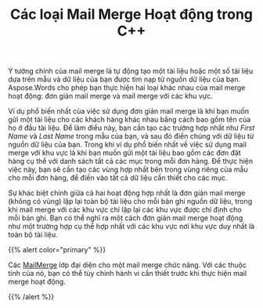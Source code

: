 ﻿---
title: Các loại Mail Merge Hoạt động trong C++
second_title: Aspose.Words cho C++
articleTitle: Các loại Mail Merge Hoạt động
linktitle: Các loại Mail Merge Hoạt động
type: docs
description: "Thực hiện hai loại khác nhau của mail merge hoạt động: đơn giản mail merge và mail merge với các khu vực sử dụng C++. Đơn giản mail merge lặp lại toàn bộ tài liệu cho mỗi bản ghi nguồn dữ liệu, trong khi mail merge với các khu vực chỉ lặp lại các khu vực được chỉ định cho mỗi bản ghi."
keywords: "how to execute mail merge c++"
weight: 20
url: /vi/cpp/types-of-mail-merge-operations/
---

Ý tưởng chính của mail merge là tự động tạo một tài liệu hoặc một số tài liệu dựa trên mẫu và dữ liệu của bạn được tìm nạp từ nguồn dữ liệu của bạn. Aspose.Words cho phép bạn thực hiện hai loại khác nhau của mail merge hoạt động: đơn giản mail merge và mail merge với các khu vực.

Ví dụ phổ biến nhất của việc sử dụng đơn giản mail merge là khi bạn muốn gửi một tài liệu cho các khách hàng khác nhau bằng cách bao gồm tên của họ ở đầu tài liệu. Để làm điều này, bạn cần tạo các trường hợp nhất như *First Name* và *Last Name* trong mẫu của bạn, và sau đó điền chúng với dữ liệu từ nguồn dữ liệu của bạn. Trong khi ví dụ phổ biến nhất về việc sử dụng mail merge với khu vực là khi bạn muốn gửi một tài liệu bao gồm các đơn đặt hàng cụ thể với danh sách tất cả các mục trong mỗi đơn hàng. Để thực hiện việc này, bạn sẽ cần tạo các vùng hợp nhất bên trong vùng riêng của mẫu cho mỗi đơn hàng, để điền vào tất cả dữ liệu cần thiết cho các mục.

Sự khác biệt chính giữa cả hai hoạt động hợp nhất là đơn giản mail merge (không có vùng) lặp lại toàn bộ tài liệu cho mỗi bản ghi nguồn dữ liệu, trong khi mail merge với các khu vực chỉ lặp lại các khu vực được chỉ định cho mỗi bản ghi. Bạn có thể nghĩ ra một cách đơn giản mail merge hoạt động như một trường hợp cụ thể hợp nhất với các khu vực nơi khu vực duy nhất là toàn bộ tài liệu.

{{% alert color="primary" %}}

Các [MailMerge](https://reference.aspose.com/words/cpp/class/aspose.words.mailmerging/mailmerge/) lớp đại diện cho một mail merge chức năng. Với các thuộc tính của nó, bạn có thể tùy chỉnh hành vi cần thiết trước khi thực hiện mail merge hoạt động.

{{% /alert %}}

